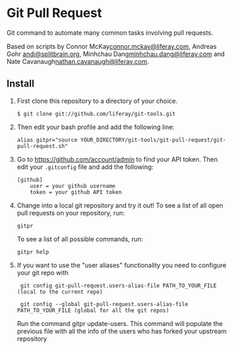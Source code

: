 # Git Pull Request

Git command to automate many common tasks involving pull requests.

Based on scripts by Connor McKay<connor.mckay@liferay.com>, Andreas Gohr <andi@splitbrain.org>, Minhchau Dang<minhchau.dang@liferay.com> and Nate Cavanaugh<nathan.cavanaugh@liferay.com>.

## Install

1.	First clone this repository to a directory of your choice.

		$ git clone git://github.com/liferay/git-tools.git

2.	Then edit your bash profile and add the following line:

		alias gitpr="source YOUR_DIRECTORY/git-tools/git-pull-request/git-pull-request.sh"
	
3.	Go to <https://github.com/account/admin> to find your API token. Then edit
	your `.gitconfig` file and add the following:

		[github]
			user = your github username
			token = your github API token

4.	Change into a local git repository and try it out! To see a list of all open
	pull requests on your repository, run:

		gitpr
		
	To see a list of all possible commands, run:
	
		gitpr help

5. If you want to use the "user aliases" functionality you need to configure your git repo with
 		
		git config git-pull-request.users-alias-file PATH_TO_YOUR_FILE (local to the current repo)
		
		git config --global git-pull-request.users-alias-file PATH_TO_YOUR_FILE (global for all the git repos)
	
	Run the command gitpr update-users. This command will populate the previous file
	with all the info of the users who has forked your upstream repository